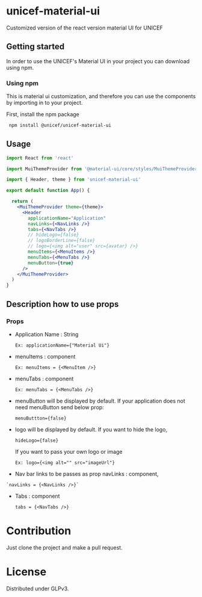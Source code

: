 # unicef-material-ui
Customized version of the react version material UI for UNICEF

## Getting started

In order to use the UNICEF's Material UI in your project you can download using npm.

### Using npm

This is material ui customization, and therefore you can use the components by importing in to your project.

First, install the npm package

```bash
 npm install @unicef/unicef-material-ui

```

## Usage

```jsx
import React from 'react'

import MuiThemeProvider from '@material-ui/core/styles/MuiThemeProvider'

import { Header, theme } from 'unicef-material-ui'

export default function App() {

  return (
    <MuiThemeProvider theme={theme}>
      <Header 
        applicationName="Application"
        navLinks={<NavLinks />}
        tabs={<NavTabs />}
        // hideLogo={false}
        // logoBorderLine={false}
        // logo={<img alt="user" src={avatar} />}
        menuItems={<MenuItems />}
        menuTabs={<MenuTabs />}
        menuButton={true}  
      />
    </MuiThemeProvider>
  )
}
```

## Description how to use props

### Props
  * Application Name : String

    `Ex: applicationName={"Material Ui"}`
  * menuItems : component

    `Ex: menuItems = {<MenuItem />}`

  * menuTabs : component

    `Ex: menuTabs = {<MenuTabs />}`
  * menuButton will be displayed by default.
    If your application does not need menuButton 
     send below prop: 

     `menuButtton={false}`

  * logo will be displayed by default.
    If you want to hide the logo, 

    `hideLogo={false}`

    If you want to pass your own logo or image

    `Ex: logo={<img alt="" src="imageUrl"}`

  *  Nav bar links to be passes as prop
    navLinks : component,
    
    `navLinks = {<NavLinks />}`

  * Tabs : component

    `tabs = {<NavTabs />}`

# Contribution

Just clone the project and make a pull request.

# License

Distributed under GLPv3.
